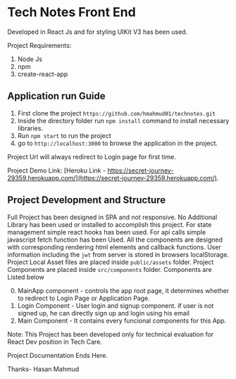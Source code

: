 # Tech Notes Front End

Developed in React Js and for styling UIKit V3 has been used.

Project Requirements:
1. Node Js
2. npm
3. create-react-app 

## Application run Guide
1. First clone the project `https://github.com/hmahmud01/technotes.git`
2. Inside the directory folder run `npm install` command to install necessary libraries.
3. Run `npm start` to run the project
4. go to `http://localhost:3000` to browse the application in the project.

Project Url will always redirect to Login page for first time.

Project Demo Link: [Heroku Link - https://secret-journey-29359.herokuapp.com/](https://secret-journey-29359.herokuapp.com/).

## Project Development and Structure
Full Project has been designed in SPA and not responsive.
No Additional Library has been used or installed to accomplish this project. For state management simple react hooks has been used. For api calls simple javascript fetch function has been Used. All the components are designed with corresponding rendering html elements and callback functions.
User information including the `jwt` from server is stored in browsers localStorage.
Project Local Asset files are placed inside `public/assets` folder.
Project Components are placed inside `src/components` folder. Components are Listed below

0. MainApp component - controls the app root page, it determines whether to redirect to Login Page or Application Page.
1. Login Component - User login and signup component. if user is not signed up, he can directly sign up and login using his email
2. Main Component - It contains every funcional components for this App.

Note: This Project has been developed only for technical evaluation for React Dev position in Tech Care.

Project Documentation Ends Here.

Thanks-
Hasan Mahmud
